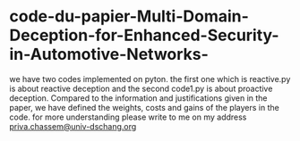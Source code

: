 # code-du-papier-Multi-Domain-Deception-for-Enhanced-Security-in-Automotive-Networks-

we have two codes implemented on pyton. the first one which is reactive.py is about reactive deception and the second code1.py is about proactive deception. Compared to the information and justifications given in the paper, we have defined the weights, costs and gains of the players in the code. for more understanding please write to me on my address priva.chassem@univ-dschang.org
